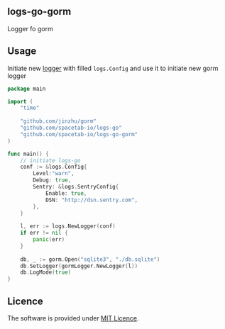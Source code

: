 logs-go-gorm
-----------

Logger fo gorm

## Usage

Initiate new [logger](https://github.com/spacetab-io/logs-go) with filled `logs.Config` and use it to initiate new gorm logger

```go
package main

import (
    "time"
	
    "github.com/jinzhu/gorm"
    "github.com/spacetab-io/logs-go"
    "github.com/spacetab-io/logs-go-gorm"
)

func main() {
	// initiate logs-go
	conf := &logs.Config{
		Level:"warn",
		Debug: true,
		Sentry: &logs.SentryConfig{
			Enable: true,
			DSN: "http://dsn.sentry.com",
		},
	}
	
    l, err := logs.NewLogger(conf)
    if err != nil {
        panic(err)
    }
    
    db, _ := gorm.Open("sqlite3", "./db.sqlite")
    db.SetLogger(gormLogger.NewLogger(l))
    db.LogMode(true)
}
```

## Licence

The software is provided under [MIT Licence](LICENCE).